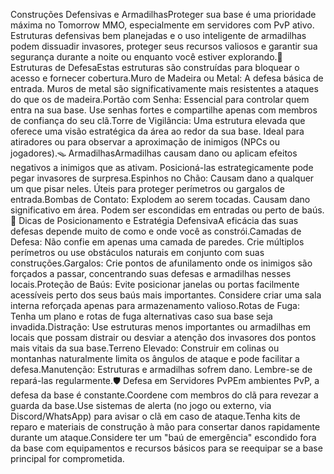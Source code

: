 Construções Defensivas e ArmadilhasProteger sua base é uma prioridade máxima no Tomorrow MMO, especialmente em servidores com PvP ativo. Estruturas defensivas bem planejadas e o uso inteligente de armadilhas podem dissuadir invasores, proteger seus recursos valiosos e garantir sua segurança durante a noite ou enquanto você estiver explorando.🧱 Estruturas de DefesaEstas estruturas são construídas para bloquear o acesso e fornecer cobertura.Muro de Madeira ou Metal: A defesa básica de entrada. Muros de metal são significativamente mais resistentes a ataques do que os de madeira.Portão com Senha: Essencial para controlar quem entra na sua base. Use senhas fortes e compartilhe apenas com membros de confiança do seu clã.Torre de Vigilância: Uma estrutura elevada que oferece uma visão estratégica da área ao redor da sua base. Ideal para atiradores ou para observar a aproximação de inimigos (NPCs ou jogadores).🪤 ArmadilhasArmadilhas causam dano ou aplicam efeitos negativos a inimigos que as ativam. Posicioná-las estrategicamente pode pegar invasores de surpresa.Espinhos no Chão: Causam dano a qualquer um que pisar neles. Úteis para proteger perímetros ou gargalos de entrada.Bombas de Contato: Explodem ao serem tocadas. Causam dano significativo em área. Podem ser escondidas em entradas ou perto de baús.📐 Dicas de Posicionamento e Estratégia DefensivaA eficácia das suas defesas depende muito de como e onde você as constrói.Camadas de Defesa: Não confie em apenas uma camada de paredes. Crie múltiplos perímetros ou use obstáculos naturais em conjunto com suas construções.Gargalos: Crie pontos de afunilamento onde os inimigos são forçados a passar, concentrando suas defesas e armadilhas nesses locais.Proteção de Baús: Evite posicionar janelas ou portas facilmente acessíveis perto dos seus baús mais importantes. Considere criar uma sala interna reforçada apenas para armazenamento valioso.Rotas de Fuga: Tenha um plano e rotas de fuga alternativas caso sua base seja invadida.Distração: Use estruturas menos importantes ou armadilhas em locais que possam distrair ou desviar a atenção dos invasores dos pontos mais vitais da sua base.Terreno Elevado: Construir em colinas ou montanhas naturalmente limita os ângulos de ataque e pode facilitar a defesa.Manutenção: Estruturas e armadilhas sofrem dano. Lembre-se de repará-las regularmente.🛡️ Defesa em Servidores PvPEm ambientes PvP, a defesa da base é constante.Coordene com membros do clã para revezar a guarda da base.Use sistemas de alerta (no jogo ou externo, via Discord/WhatsApp) para avisar o clã em caso de ataque.Tenha kits de reparo e materiais de construção à mão para consertar danos rapidamente durante um ataque.Considere ter um "baú de emergência" escondido fora da base com equipamentos e recursos básicos para se reequipar se a base principal for comprometida.